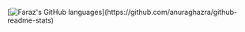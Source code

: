 
[![Faraz's GitHub languages](https://github-readme-stats.vercel.app/api/top-langs?username=bixbeta&layout=normal&hide=html,JavaScript,SCSS,CSS")](https://github.com/anuraghazra/github-readme-stats)
